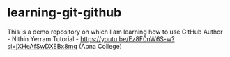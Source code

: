 # learning-git-github
This is a demo repository on which I am learning how to use GitHub
Author - Nithin Yerram
Tutorial - https://youtu.be/Ez8F0nW6S-w?si=jXHeAfSwDXEBx8mq (Apna College)

